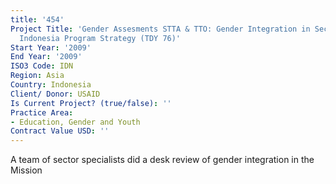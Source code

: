 ```yaml
---
title: '454'
Project Title: 'Gender Assesments STTA & TTO: Gender Integration in Sectoral Activities:
  Indonesia Program Strategy (TDY 76)'
Start Year: '2009'
End Year: '2009'
ISO3 Code: IDN
Region: Asia
Country: Indonesia
Client/ Donor: USAID
Is Current Project? (true/false): ''
Practice Area:
- Education, Gender and Youth
Contract Value USD: ''
---
```


A team of sector specialists did a desk review of gender integration in the Mission